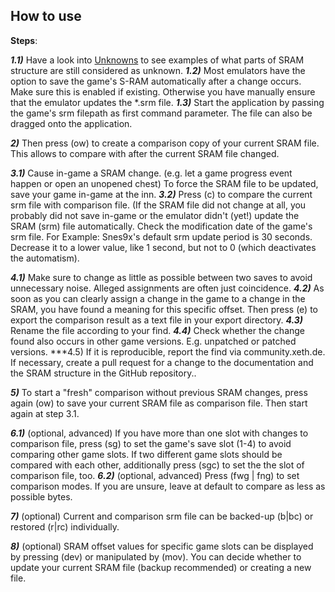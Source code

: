 ## How to use
**Steps**:

***1.1)*** Have a look into [Unknowns](http://unknowns.xeth.de) to see examples of what parts of SRAM structure are still 
     considered as unknown.
***1.2)*** Most emulators have the option to save the game's S-RAM automatically after a change occurs. 
     Make sure this is enabled if existing. Otherwise you have manually ensure that the emulator updates 
     the *.srm file.
***1.3)*** Start the application by passing the game's srm filepath as first command parameter. The file can also be 
     dragged onto the application.

***2)***   Then press (ow) to create a comparison copy of your current SRAM file. This allows to compare with after the current SRAM file changed.

***3.1)*** Cause in-game a SRAM change. (e.g. let a game progress event happen or 
    open an unopened chest) To force the SRAM file to be updated, save your game in-game at the inn.
***3.2)*** Press (c) to compare the current srm file with comparison file. 
     (If the SRAM file did not change at all, you probably did not save in-game or the emulator didn't
     (yet!) update the SRAM (srm) file automatically. Check the modification date of the game's srm file.
     For Example: Snes9x's default srm update period is 30 seconds. Decrease it to a lower value, like 1 second,
     but not to 0 (which deactivates the automatism).  

***4.1)*** Make sure to change as little as possible between two saves to avoid unnecessary noise. Alleged assignments are often just coincidence.
***4.2)*** As soon as you can clearly assign a change in the game to a change in the SRAM, you have found a meaning for this specific offset. Then press (e) to export the comparison result as a text file in your export directory.
***4.3)*** Rename the file according to your find.
***4.4)*** Check whether the change found also occurs in other game versions. E.g. unpatched or patched versions.
***4.5) If it is reproducible, report the find via community.xeth.de. If necessary, create a pull request for a change to the documentation and the SRAM structure in the GitHub repository..

***5)***   To start a "fresh" comparison without previous SRAM changes, press again (ow) to save your current SRAM file 
     as comparison file. Then start again at step 3.1.

***6.1)*** (optional, advanced) If you have more than one slot with changes to comparison file, press (sg) to
     set the game's save slot (1-4) to avoid comparing other game slots. If two different game slots should be 
     compared with each other, additionally press (sgc) to set the the slot of comparison file, too.
***6.2)*** (optional, advanced) Press (fwg | fng) to set comparison modes. 
     If you are unsure, leave at default to compare as less as possible bytes.

***7)***   (optional) Current and comparison srm file can be backed-up (b|bc) or restored (r|rc) individually.

***8)***   (optional) SRAM offset values for specific game slots can be displayed by pressing (dev) or manipulated by (mov). You can decide whether to update your current SRAM file (backup recommended) or creating a new file.